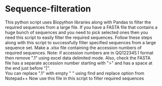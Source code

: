 # Sequence-filteration
This python script uses Biopython libraries along with Pandas to filter the required sequences from a large file. If you have a FASTA file that contains a huge bunch of sequences and you need to pick selected ones then you need this script to easily filter the required sequences. 
Follow these steps along with this script to successfully filter specified sequences from a large sequence set. 
Make a .xlsx file containing the accession numbers of required sequences. 
Note: if accession numbers are in QQ122345.1 format then remove ".1" using excel data delimited mode. 
Also, check the FASTA file has a separate accession number starting with ">" and has a space at the end just before "|".  
You can replace ".1" with empty " " using find and replace option from Notepad++
Now use this file in this script to filter required sequences 
